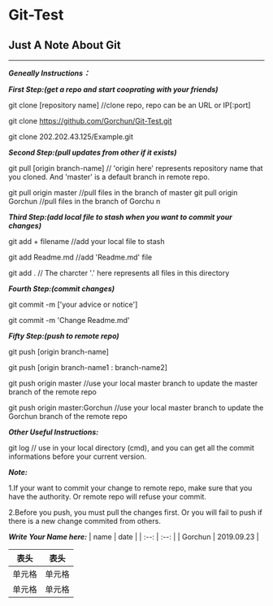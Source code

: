# Git-Test
## Just A Note About Git
---
***Geneally Instructions：***

***First Step:(get a repo and start cooprating with your friends)***

git clone [repository name]  //clone repo, repo can be an URL or IP[:port]

git clone https://github.com/Gorchun/Git-Test.git

git clone 202.202.43.125/Example.git


***Second Step:(pull updates from other if it exists)***

git pull [origin branch-name] // 'origin here' represents repository name that you cloned. And 'master' is a default branch in remote repo.

git pull origin master  //pull files in the branch of master 
git pull origin Gorchun //pull files in the branch of Gorchu
n


***Third Step:(add local file to stash when you want to commit your changes)***

git add + filename //add your local file to stash

git add Readme.md  //add 'Readme.md' file

git add . // The charcter '.' here represents all files in this directory


***Fourth Step:(commit changes)***

git commit -m ['your advice or notice']

git commit -m 'Change Readme.md'


***Fifty Step:(push to remote repo)***

git push [origin branch-name]

git push [origin branch-name1 : branch-name2]

git push origin master //use your local master branch to update the master branch of the remote repo

git push origin master:Gorchun //use your local master branch to update the Gorchun branch of the remote repo

***Other Useful Instructions:***

git log // use in your local directory (cmd), and you can get all the commit informations before your current version.

***Note:***

1.If your want to commit your change to remote repo, make sure that you have the authority. Or remote repo will refuse your commit.

2.Before you push, you must pull the changes first. Or you will fail to push if there is a new change commited from others.


***Write Your Name here:***
| name | date |
| :--: | :--: |
| Gorchun | 2019.09.23 |

|  表头   | 表头  |
|  ----  | ----  |
| 单元格  | 单元格 |
| 单元格  | 单元格 |